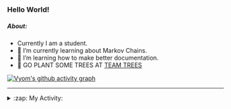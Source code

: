 ### Hello World!

##### About:
- Currently I am a student.
- 🌱 I’m currently learning about Markov Chains.
- 🌱 I’m learning how to make better documentation.
- 🌱 GO PLANT SOME TREES AT [TEAM TREES](https://teamtrees.org/)

[![Vyom's github activity graph](https://activity-graph.herokuapp.com/graph?username=Vyvy-vi)](https://github.com/ashutosh00710/github-readme-activity-graph)

---
<details>
  <summary>:zap: My Activity:</summary>
  
<!--START_SECTION:waka-->
![Code Time](http://img.shields.io/badge/Code%20Time-798%20hrs%2029%20mins-blue)

**I'm a Night 🦉** 

```text
🌞 Morning    72 commits     ██░░░░░░░░░░░░░░░░░░░░░░░   8.87% 
🌆 Daytime    195 commits    ██████░░░░░░░░░░░░░░░░░░░   24.01% 
🌃 Evening    274 commits    ████████░░░░░░░░░░░░░░░░░   33.74% 
🌙 Night      271 commits    ████████░░░░░░░░░░░░░░░░░   33.37%

```
📅 **I'm Most Productive on Sunday** 

```text
Monday       78 commits     ██░░░░░░░░░░░░░░░░░░░░░░░   9.61% 
Tuesday      137 commits    ████░░░░░░░░░░░░░░░░░░░░░   16.87% 
Wednesday    129 commits    ████░░░░░░░░░░░░░░░░░░░░░   15.89% 
Thursday     109 commits    ███░░░░░░░░░░░░░░░░░░░░░░   13.42% 
Friday       107 commits    ███░░░░░░░░░░░░░░░░░░░░░░   13.18% 
Saturday     88 commits     ██░░░░░░░░░░░░░░░░░░░░░░░   10.84% 
Sunday       164 commits    █████░░░░░░░░░░░░░░░░░░░░   20.2%

```


📊 **This Week I Spent My Time On** 

```text
🔥 Editors: 
VS Code                  3 hrs 15 mins       █████████████████████░░░░   87.15% 
Vim                      28 mins             ███░░░░░░░░░░░░░░░░░░░░░░   12.85%

🐱‍💻 Projects: 
CSF                      1 hr 38 mins        ███████████░░░░░░░░░░░░░░   44.14% 
Quiz-bot                 53 mins             ██████░░░░░░░░░░░░░░░░░░░   23.94% 
62864373                 18 mins             ██░░░░░░░░░░░░░░░░░░░░░░░   8.44% 
Unknown Project          17 mins             ██░░░░░░░░░░░░░░░░░░░░░░░   7.89% 
praise_backend_js        13 mins             █░░░░░░░░░░░░░░░░░░░░░░░░   6.04%

```


 Last Updated on 27/05/2022 01:33:08 UTC
<!--END_SECTION:waka-->
</details>
